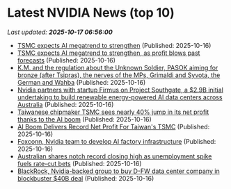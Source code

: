 # Latest NVIDIA News (top 10)
_Last updated: **2025-10-17 06:56:00**_

- [TSMC expects AI megatrend to strengthen](https://www.rte.ie/news/business/2025/1016/1538841-tsmc-expects-ai-megatrend-to-strengthen/) (Published: 2025-10-16)
- [TSMC expects AI megatrend to strengthen, as profit blows past forecasts](https://www.livemint.com/companies/company-results/tsmc-expects-ai-megatrend-to-strengthen-as-profit-blows-past-forecasts-11760597094504.html) (Published: 2025-10-16)
- [K.M. and the regulation about the Unknown Soldier, PASOK aiming for bronze (after Tsipras), the nerves of the MPs, Grimaldi and Syvota, the German and Wahba](https://en.protothema.gr/2025/10/16/k-m-and-the-regulation-about-the-unknown-soldier-pasok-aiming-for-bronze-after-tsipras-the-nerves-of-the-mps-grimaldi-and-syvota-the-german-and-wahba/) (Published: 2025-10-16)
- [Nvidia partners with startup Firmus on Project Southgate, a $2.9B initial undertaking to build renewable energy-powered AI data centers across Australia](https://biztoc.com/x/a2c83c5bbcdbcbdd) (Published: 2025-10-16)
- [Taiwanese chipmaker TSMC sees nearly 40% jump in its net profit thanks to the AI boom](https://finance.yahoo.com/news/taiwanese-chipmaker-tsmc-sees-nearly-062221211.html) (Published: 2025-10-16)
- [AI Boom Delivers Record Net Profit For Taiwan's TSMC](https://www.ibtimes.com/ai-boom-delivers-record-net-profit-taiwans-tsmc-3787240) (Published: 2025-10-16)
- [Foxconn, Nvidia team to develop AI factory infrastructure](https://www.thehindubusinessline.com/info-tech/foxconn-nvidia-team-to-develop-ai-factory-infrastructure/article70170045.ece) (Published: 2025-10-16)
- [Australian shares notch record closing high as unemployment spike fuels rate-cut bets](https://economictimes.indiatimes.com/markets/stocks/news/australian-shares-notch-record-closing-high-as-unemployment-spike-fuels-rate-cut-bets/articleshow/124596983.cms) (Published: 2025-10-16)
- [BlackRock, Nvidia-backed group to buy D-FW data center company in blockbuster $40B deal](https://biztoc.com/x/8c56431fc08e5d7f) (Published: 2025-10-16)
